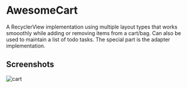 # AwesomeCart
A RecyclerView implementation using multiple layout types that works smooothly while adding or removing items from a cart/bag. Can also be used 
to maintain a list of todo tasks. 
The special part is the adapter implementation. 

Screenshots
-----------
![cart](https://github.com/Dvik/AwesomeCart/tree/master/gif/cart.gif)

